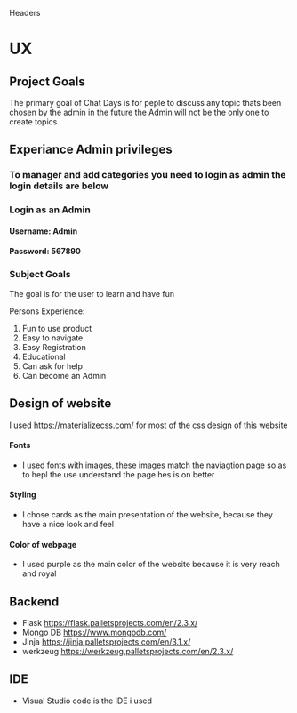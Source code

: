 Headers

# UX
## Project Goals
The primary goal of Chat Days is for peple to discuss any topic thats been chosen by the admin
in the future the Admin will not be the only one to create topics

## Experiance Admin privileges

### To manager and add categories you need to login as admin the login details are below

### Login as an Admin
#### Username: Admin
#### Password: 567890

### Subject Goals
The goal is for the user  to learn and have fun

Persons Experience:

1. Fun to use product
2. Easy to navigate
3. Easy Registration 
4. Educational
5. Can ask for help
6. Can become an Admin

## Design of website
I used https://materializecss.com/ for most of the css design of this website

#### Fonts
* I used fonts with images, these images match the naviagtion page so as to hepl the use understand the page hes is on better

#### Styling
* I chose cards as the main presentation of the website, because they have a nice look and feel

#### Color of webpage
* I used purple as the main color of the website because it is very reach and royal


## Backend
* Flask https://flask.palletsprojects.com/en/2.3.x/
* Mongo DB https://www.mongodb.com/
* Jinja https://jinja.palletsprojects.com/en/3.1.x/
* werkzeug https://werkzeug.palletsprojects.com/en/2.3.x/

## IDE
* Visual Studio code is the IDE i used